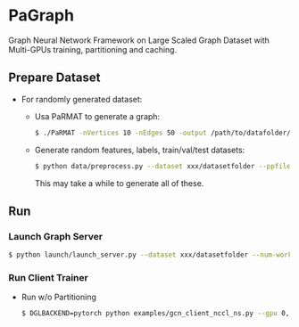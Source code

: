 # PaGraph

Graph Neural Network Framework on Large Scaled Graph Dataset with Multi-GPUs training, partitioning and caching.


## Prepare Dataset

* For randomly generated dataset:

  * Usa PaRMAT to generate a graph:

    ```bash
    $ ./PaRMAT -nVertices 10 -nEdges 50 -output /path/to/datafolder/pp.txt -noDuplicateEdges -undirected -threads 16

    ```
  
  * Generate random features, labels, train/val/test datasets:

    ```bash
    $ python data/preprocess.py --dataset xxx/datasetfolder --ppfile pp.txt --gen-feature --gen-label --gen-set
    ```

    This may take a while to generate all of these.

## Run

### Launch Graph Server

```bash
$ python launch/launch_server.py --dataset xxx/datasetfolder --num-workers 3
```

### Run Client Trainer

* Run w/o Partitioning

  ```bash
  $ DGLBACKEND=pytorch python examples/gcn_client_nccl_ns.py --gpu 0,1 --dataset datasetfolder --num-neighbors 10 --batch-size 30000
  ```